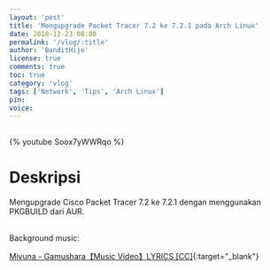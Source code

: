 ```yaml
---
layout: 'post'
title: 'Mengupgrade Packet Tracer 7.2 ke 7.2.1 pada Arch Linux'
date: 2018-12-23 08:00
permalink: '/vlog/:title'
author: 'BanditHijo'
license: true
comments: true
toc: true
category: 'vlog'
tags: ['Network', 'Tips', 'Arch Linux']
pin:
voice:
---
```


<div style="margin-top:30px;"></div>
<!-- EMBED CONTAINER: YOUTUBE -->

{% youtube Soox7yWWRqo %}

# Deskripsi

Mengupgrade Cisco Packet Tracer 7.2 ke 7.2.1 dengan menggunakan PKGBUILD dari AUR.

<br>
Background music:

[Miyuna - Gamushara【Music Video】LYRICS [CC]](https://youtu.be/atPhr8J52mw){:target="_blank"}

